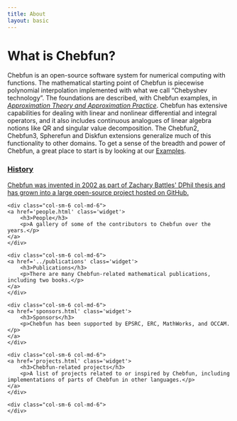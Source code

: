 ```yaml
---
title: About
layout: basic
---
```


What is Chebfun?
====

Chebfun is an open-source software system for numerical computing with
functions. The mathematical starting point of Chebfun is piecewise polynomial
interpolation implemented with what we call “Chebyshev technology”. The
foundations are described, with Chebfun examples, in _[Approximation Theory and
Approximation Practice](../ATAP/)_. Chebfun has extensive capabilities for dealing with
linear and nonlinear differential and integral operators, and it also includes
continuous analogues of linear algebra notions like QR and singular value
decomposition. The Chebfun2, Chebfun3, Spherefun and Diskfun extensions generalize
much of this functionality to other domains. To get a sense of the breadth and power
of Chebfun, a great place to start is by looking at our [Examples](../examples).

<div class="row">
    <div class="col-sm-6 col-md-6">
    <a href='history.html' class='widget'>
        <h3>History</h3>
        <p>Chebfun was invented in 2002 as part of Zachary Battles' DPhil thesis
        and has grown into a large open-source project hosted on GitHub.</p>
    </a>
    </div>

    <div class="col-sm-6 col-md-6">
    <a href='people.html' class='widget'>
        <h3>People</h3>
        <p>A gallery of some of the contributors to Chebfun over the years.</p>
    </a>
    </div>

</div>
<div class="row">

    <div class="col-sm-6 col-md-6">
    <a href='../publications' class='widget'>
        <h3>Publications</h3>
        <p>There are many Chebfun-related mathematical publications, including two books.</p>
    </a>
    </div>

    <div class="col-sm-6 col-md-6">
    <a href='sponsors.html' class='widget'>
        <h3>Sponsors</h3>
        <p>Chebfun has been supported by EPSRC, ERC, MathWorks, and OCCAM.</p>
    </a>
    </div>

</div>

<div class="row">

    <div class="col-sm-6 col-md-6">
    <a href='projects.html' class='widget'>
        <h3>Chebfun-related projects</h3>
        <p>A list of projects related to or inspired by Chebfun, including implementations of parts of Chebfun in other languages.</p>
    </a>
    </div>

    <div class="col-sm-6 col-md-6">
    </div>

</div>
